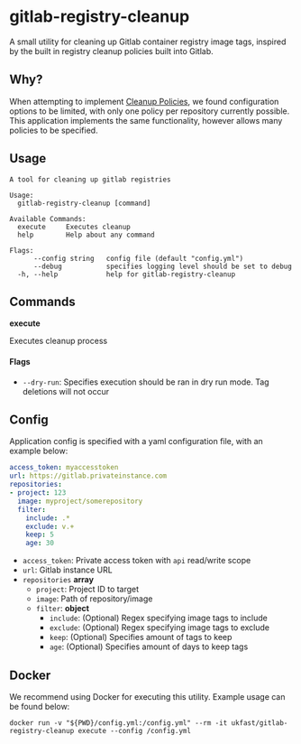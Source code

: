# gitlab-registry-cleanup

A small utility for cleaning up Gitlab container registry image tags, inspired by the built in registry cleanup policies built into Gitlab.


## Why?

When attempting to implement [Cleanup Policies](https://docs.gitlab.com/ee/user/packages/container_registry/#cleanup-policy), we found configuration options to be limited, with only one policy per repository currently possible. This application implements the same functionality, however allows many policies to be specified.

## Usage

```
A tool for cleaning up gitlab registries

Usage:
  gitlab-registry-cleanup [command]

Available Commands:
  execute     Executes cleanup
  help        Help about any command

Flags:
      --config string   config file (default "config.yml")
      --debug           specifies logging level should be set to debug
  -h, --help            help for gitlab-registry-cleanup
```

## Commands

**execute**

Executes cleanup process

#### Flags

* `--dry-run`: Specifies execution should be ran in dry run mode. Tag deletions will not occur


## Config

Application config is specified with a yaml configuration file, with an example below:

```yaml
access_token: myaccesstoken
url: https://gitlab.privateinstance.com
repositories:
- project: 123
  image: myproject/somerepository
  filter:
    include: .*
    exclude: v.+
    keep: 5
    age: 30
```

* `access_token`: Private access token with `api` read/write scope
* `url`: Gitlab instance URL
* `repositories` __array__
  * `project`: Project ID to target
  * `image`: Path of repository/image
  * `filter`: __object__
    * `include`: (Optional) Regex specifying image tags to include
    * `exclude`: (Optional) Regex specifying image tags to exclude
    * `keep`: (Optional) Specifies amount of tags to keep
    * `age`: (Optional) Specifies amount of days to keep tags

## Docker

We recommend using Docker for executing this utility. Example usage can be found below:

```
docker run -v "${PWD}/config.yml:/config.yml" --rm -it ukfast/gitlab-registry-cleanup execute --config /config.yml
```